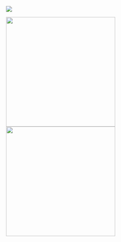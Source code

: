 <img src="https://capsule-render.vercel.app/api?type=waving&color=auto&height=200&section=header&text=JinSeong&fontSize=90&textBg=true" />


<img src="https://little.kylerconway.com/images/golang-what.gif" width="300"><img src="https://intro.rustbridge.com/img/ferris.gif" align="center" width="300">

